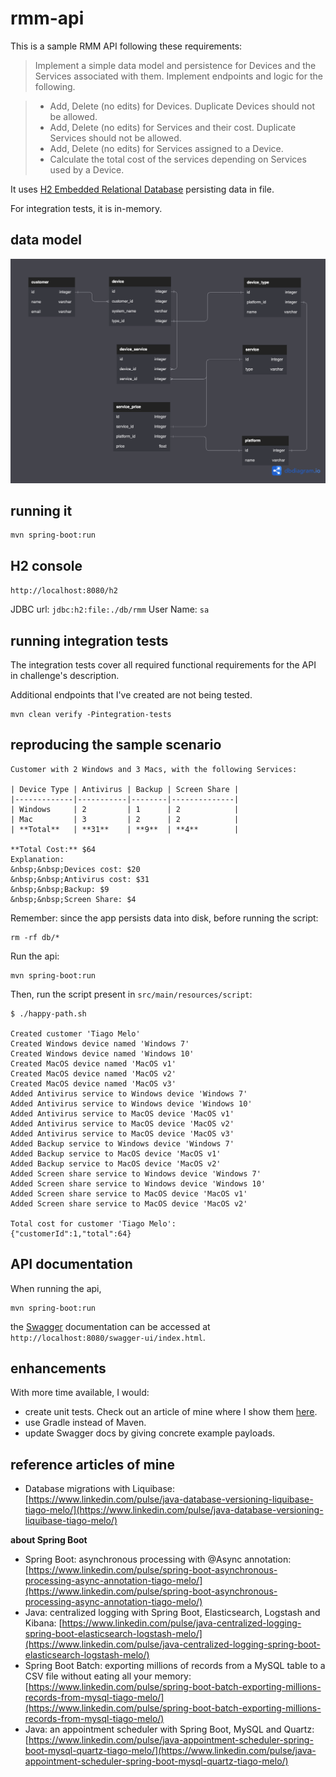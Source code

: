 # rmm-api

This is a sample RMM API following these requirements:

> Implement a simple data model and persistence for Devices and the Services associated with them.
Implement endpoints and logic for the following.

> - Add, Delete (no edits) for Devices. Duplicate Devices should not be allowed.
> - Add, Delete (no edits) for Services and their cost. Duplicate Services should not be allowed.
> - Add, Delete (no edits) for Services assigned to a Device.
> - Calculate the total cost of the services depending on Services used by a Device.

It uses [H2 Embedded Relational Database](h2database.com) persisting data in file.

For integration tests, it is in-memory.

## data model

![data model](doc/ER-rmm-api.png)

## running it

```
mvn spring-boot:run
```

## H2 console

`http://localhost:8080/h2`

JDBC url: `jdbc:h2:file:./db/rmm`
User Name: `sa`

## running integration tests

The integration tests cover all required functional requirements for the API in challenge's description. 

Additional endpoints that I've created are not being tested.

```
mvn clean verify -Pintegration-tests
```

## reproducing the sample scenario

    Customer with 2 Windows and 3 Macs, with the following Services:

    | Device Type | Antivirus | Backup | Screen Share |
    |-------------|-----------|--------|--------------|
    | Windows     | 2         | 1      | 2            |
    | Mac         | 3         | 2      | 2            |
    | **Total**   | **31**    | **9**  | **4**        |

    **Total Cost:** $64   
    Explanation:  
    &nbsp;&nbsp;Devices cost: $20  
    &nbsp;&nbsp;Antivirus cost: $31  
    &nbsp;&nbsp;Backup: $9  
    &nbsp;&nbsp;Screen Share: $4 
    
    
Remember: since the app persists data into disk, before running the script:

```
rm -rf db/*
```

Run the api:

```
mvn spring-boot:run
```

Then, run the script present in `src/main/resources/script`:

```
$ ./happy-path.sh

Created customer 'Tiago Melo'
Created Windows device named 'Windows 7'
Created Windows device named 'Windows 10'
Created MacOS device named 'MacOS v1'
Created MacOS device named 'MacOS v2'
Created MacOS device named 'MacOS v3'
Added Antivirus service to Windows device 'Windows 7'
Added Antivirus service to Windows device 'Windows 10'
Added Antivirus service to MacOS device 'MacOS v1'
Added Antivirus service to MacOS device 'MacOS v2'
Added Antivirus service to MacOS device 'MacOS v3'
Added Backup service to Windows device 'Windows 7'
Added Backup service to MacOS device 'MacOS v1'
Added Backup service to MacOS device 'MacOS v2'
Added Screen share service to Windows device 'Windows 7'
Added Screen share service to Windows device 'Windows 10'
Added Screen share service to MacOS device 'MacOS v1'
Added Screen share service to MacOS device 'MacOS v2'

Total cost for customer 'Tiago Melo':
{"customerId":1,"total":64}
```

## API documentation

When running the api, 

```
mvn spring-boot:run
```

the [Swagger](swagger.io) documentation can be accessed at `http://localhost:8080/swagger-ui/index.html`.


## enhancements

With more time available, I would:

- create unit tests. Check out an article of mine where I show them [here](https://www.linkedin.com/pulse/spring-boot-example-crud-restful-api-global-exception-tiago-melo/).
- use Gradle instead of Maven.
- update Swagger docs by giving concrete example payloads.

## reference articles of mine
- Database migrations with Liquibase: [https://www.linkedin.com/pulse/java-database-versioning-liquibase-tiago-melo/](https://www.linkedin.com/pulse/java-database-versioning-liquibase-tiago-melo/)

**about Spring Boot**
- Spring Boot: asynchronous processing with @Async annotation: [https://www.linkedin.com/pulse/spring-boot-asynchronous-processing-async-annotation-tiago-melo/](https://www.linkedin.com/pulse/spring-boot-asynchronous-processing-async-annotation-tiago-melo/)
- Java: centralized logging with Spring Boot, Elasticsearch, Logstash and Kibana: [https://www.linkedin.com/pulse/java-centralized-logging-spring-boot-elasticsearch-logstash-melo/](https://www.linkedin.com/pulse/java-centralized-logging-spring-boot-elasticsearch-logstash-melo/)
- Spring Boot Batch: exporting millions of records from a MySQL table to a CSV file without eating all your memory: [https://www.linkedin.com/pulse/spring-boot-batch-exporting-millions-records-from-mysql-tiago-melo/](https://www.linkedin.com/pulse/spring-boot-batch-exporting-millions-records-from-mysql-tiago-melo/)
- Java: an appointment scheduler with Spring Boot, MySQL and Quartz: [https://www.linkedin.com/pulse/java-appointment-scheduler-spring-boot-mysql-quartz-tiago-melo/](https://www.linkedin.com/pulse/java-appointment-scheduler-spring-boot-mysql-quartz-tiago-melo/)

